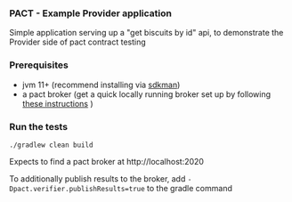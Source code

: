 ### PACT  - Example Provider application

Simple application serving up a "get biscuits by id" api, to demonstrate the Provider side of pact contract testing


### Prerequisites

* jvm 11+ (recommend installing via [sdkman](https://sdkman.io/))
* a pact broker (get a quick locally running broker set up by following [these instructions](https://github.com/pact-foundation/pact-broker-docker/blob/master/POSTGRESQL.md#running-postgresql-via-docker) )

### Run the tests

    ./gradlew clean build 

Expects to find a pact broker at http://localhost:2020

To additionally publish results to the broker, add `-Dpact.verifier.publishResults=true` to the gradle command 

